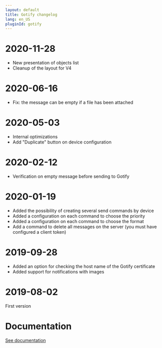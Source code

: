 ```yaml
---
layout: default
title: Gotify changelog
lang: en_US
pluginId: gotify
---
```


# 2020-11-28

- New presentation of objects list
- Cleanup of the layout for V4

# 2020-06-16

- Fix: the message can be empty if a file has been attached

# 2020-05-03

- Internal optimizations
- Add "Duplicate" button on device configuration

# 2020-02-12

- Verification on empty message before sending to Gotify

# 2020-01-19

- Added the possibility of creating several send commands by device
- Added a configuration on each command to choose the priority
- Added a configuration on each command to choose the format
- Add a command to delete all messages on the server (you must have configured a client token)

# 2019-09-28

- Added an option for checking the host name of the Gotify certificate
- Added support for notifications with images

# 2019-08-02

First version

# Documentation

[See documentation]({{site.baseurl}}/{{page.pluginId}}/{{page.lang}})
